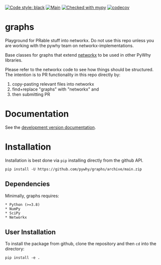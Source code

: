 [![Code style: black](https://img.shields.io/badge/code%20style-black-000000.svg)](https://github.com/psf/black)
[![Main](https://github.com/py-why/graphs/actions/workflows/main.yml/badge.svg)](https://github.com/py-why/graphs/actions/workflows/main.yml)
[![Checked with mypy](http://www.mypy-lang.org/static/mypy_badge.svg)](http://mypy-lang.org/)
[![codecov](https://codecov.io/gh/py-why/graphs/branch/main/graph/badge.svg?token=H1reh7Qwf4)](https://codecov.io/gh/py-why/graphs)

# graphs

Playground for PRable stuff into networkx. Do not use this repo unless you are working with the pywhy team on networkx-implementations.

Base classes for graphs that extend [networkx](https://github.com/networkx/networkx) to be used in other PyWhy libraries.

Please refer to the networkx code to see how things should be structured. The intention is to PR functionality in this repo directly by:

1. copy-pasting relevant files into networkx
2. find+replace "graphs" with "networkx" and
3. then submitting PR

# Documentation

See the [development version documentation](https://pywhy.github.io/graphs/dev/index.html).

# Installation

Installation is best done via `pip` installing directly from the github API.

    pip install -U https://github.com/pywhy/graphs/archive/main.zip

## Dependencies

Minimally, graphs requires:

    * Python (>=3.8)
    * NumPy
    * SciPy
    * Networkx

## User Installation

To install the package from github, clone the repository and then `cd` into the directory:

    pip install -e .
